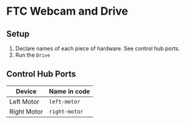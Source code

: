 # FTC Webcam and Drive
## Setup
1. Declare names of each piece of hardware. See control hub ports. 
2. Run the `Drive`

## Control Hub Ports
| Device | Name in code |
| ------------- | ------------- |
| Left Motor | `left-motor`  |
| Right Motor  | `right-motor`  |

